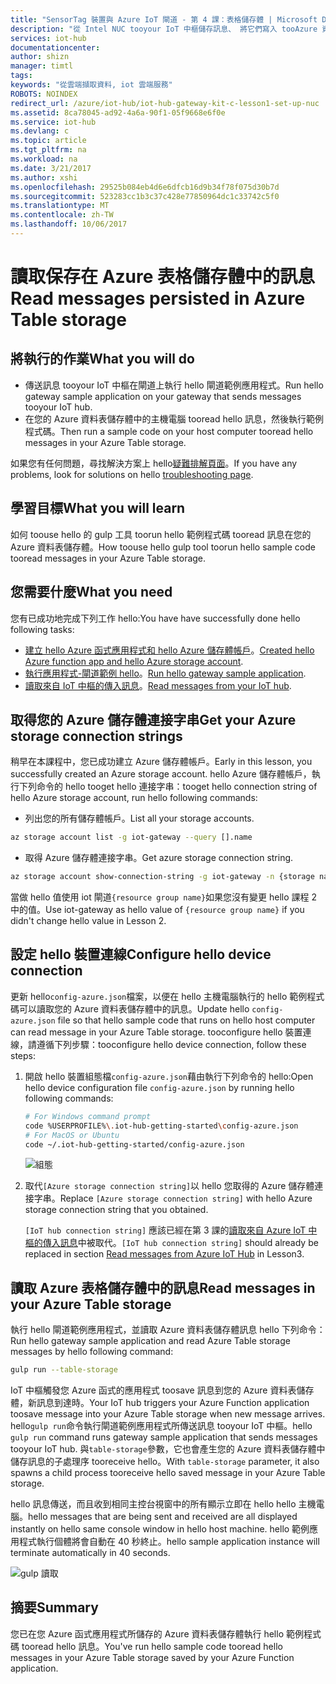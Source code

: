 ```yaml
---
title: "SensorTag 裝置與 Azure IoT 閘道 - 第 4 課：表格儲存體 | Microsoft Docs"
description: "從 Intel NUC tooyour IoT 中樞儲存訊息、 將它們寫入 tooAzure 資料表儲存體，然後讀取它們從 hello 雲端。"
services: iot-hub
documentationcenter: 
author: shizn
manager: timtl
tags: 
keywords: "從雲端擷取資料, iot 雲端服務"
ROBOTS: NOINDEX
redirect_url: /azure/iot-hub/iot-hub-gateway-kit-c-lesson1-set-up-nuc
ms.assetid: 8ca78045-ad92-4a6a-90f1-05f9668e6f0e
ms.service: iot-hub
ms.devlang: c
ms.topic: article
ms.tgt_pltfrm: na
ms.workload: na
ms.date: 3/21/2017
ms.author: xshi
ms.openlocfilehash: 29525b084eb4d6e6dfcb16d9b34f78f075d30b7d
ms.sourcegitcommit: 523283cc1b3c37c428e77850964dc1c33742c5f0
ms.translationtype: MT
ms.contentlocale: zh-TW
ms.lasthandoff: 10/06/2017
---
```

# <a name="read-messages-persisted-in-azure-table-storage"></a><span data-ttu-id="ad9ce-104">讀取保存在 Azure 表格儲存體中的訊息</span><span class="sxs-lookup"><span data-stu-id="ad9ce-104">Read messages persisted in Azure Table storage</span></span>

## <a name="what-you-will-do"></a><span data-ttu-id="ad9ce-105">將執行的作業</span><span class="sxs-lookup"><span data-stu-id="ad9ce-105">What you will do</span></span>

- <span data-ttu-id="ad9ce-106">傳送訊息 tooyour IoT 中樞在閘道上執行 hello 閘道範例應用程式。</span><span class="sxs-lookup"><span data-stu-id="ad9ce-106">Run hello gateway sample application on your gateway that sends messages tooyour IoT hub.</span></span>
- <span data-ttu-id="ad9ce-107">在您的 Azure 資料表儲存體中的主機電腦 tooread hello 訊息，然後執行範例程式碼。</span><span class="sxs-lookup"><span data-stu-id="ad9ce-107">Then run a sample code on your host computer tooread hello messages in your Azure Table storage.</span></span> 

<span data-ttu-id="ad9ce-108">如果您有任何問題，尋找解決方案上 hello[疑難排解頁面](iot-hub-gateway-kit-c-troubleshooting.md)。</span><span class="sxs-lookup"><span data-stu-id="ad9ce-108">If you have any problems, look for solutions on hello [troubleshooting page](iot-hub-gateway-kit-c-troubleshooting.md).</span></span>

## <a name="what-you-will-learn"></a><span data-ttu-id="ad9ce-109">學習目標</span><span class="sxs-lookup"><span data-stu-id="ad9ce-109">What you will learn</span></span>

<span data-ttu-id="ad9ce-110">如何 toouse hello 的 gulp 工具 toorun hello 範例程式碼 tooread 訊息在您的 Azure 資料表儲存體。</span><span class="sxs-lookup"><span data-stu-id="ad9ce-110">How toouse hello gulp tool toorun hello sample code tooread messages in your Azure Table storage.</span></span>

## <a name="what-you-need"></a><span data-ttu-id="ad9ce-111">您需要什麼</span><span class="sxs-lookup"><span data-stu-id="ad9ce-111">What you need</span></span>

<span data-ttu-id="ad9ce-112">您有已成功地完成下列工作 hello:</span><span class="sxs-lookup"><span data-stu-id="ad9ce-112">You have have successfully done hello following tasks:</span></span>

- <span data-ttu-id="ad9ce-113">[建立 hello Azure 函式應用程式和 hello Azure 儲存體帳戶](iot-hub-gateway-kit-c-lesson4-deploy-resource-manager-template.md)。</span><span class="sxs-lookup"><span data-stu-id="ad9ce-113">[Created hello Azure function app and hello Azure storage account](iot-hub-gateway-kit-c-lesson4-deploy-resource-manager-template.md).</span></span>
- <span data-ttu-id="ad9ce-114">[執行應用程式-閘道範例 hello](iot-hub-gateway-kit-c-lesson3-configure-ble-app.md)。</span><span class="sxs-lookup"><span data-stu-id="ad9ce-114">[Run hello gateway sample application](iot-hub-gateway-kit-c-lesson3-configure-ble-app.md).</span></span>
- <span data-ttu-id="ad9ce-115">[讀取來自 IoT 中樞的傳入訊息](iot-hub-gateway-kit-c-lesson3-read-messages-from-hub.md)。</span><span class="sxs-lookup"><span data-stu-id="ad9ce-115">[Read messages from your IoT hub](iot-hub-gateway-kit-c-lesson3-read-messages-from-hub.md).</span></span>

## <a name="get-your-azure-storage-connection-strings"></a><span data-ttu-id="ad9ce-116">取得您的 Azure 儲存體連接字串</span><span class="sxs-lookup"><span data-stu-id="ad9ce-116">Get your Azure storage connection strings</span></span>

<span data-ttu-id="ad9ce-117">稍早在本課程中，您已成功建立 Azure 儲存體帳戶。</span><span class="sxs-lookup"><span data-stu-id="ad9ce-117">Early in this lesson, you successfully created an Azure storage account.</span></span> <span data-ttu-id="ad9ce-118">hello Azure 儲存體帳戶，執行下列命令的 hello tooget hello 連接字串：</span><span class="sxs-lookup"><span data-stu-id="ad9ce-118">tooget hello connection string of hello Azure storage account, run hello following commands:</span></span>

* <span data-ttu-id="ad9ce-119">列出您的所有儲存體帳戶。</span><span class="sxs-lookup"><span data-stu-id="ad9ce-119">List all your storage accounts.</span></span>

```bash
az storage account list -g iot-gateway --query [].name
```

* <span data-ttu-id="ad9ce-120">取得 Azure 儲存體連接字串。</span><span class="sxs-lookup"><span data-stu-id="ad9ce-120">Get azure storage connection string.</span></span>

```bash
az storage account show-connection-string -g iot-gateway -n {storage name}
```

<span data-ttu-id="ad9ce-121">當做 hello 值使用 iot 閘道`{resource group name}`如果您沒有變更 hello 課程 2 中的值。</span><span class="sxs-lookup"><span data-stu-id="ad9ce-121">Use iot-gateway as hello value of `{resource group name}` if you didn't change hello value in Lesson 2.</span></span>

## <a name="configure-hello-device-connection"></a><span data-ttu-id="ad9ce-122">設定 hello 裝置連線</span><span class="sxs-lookup"><span data-stu-id="ad9ce-122">Configure hello device connection</span></span>

<span data-ttu-id="ad9ce-123">更新 hello`config-azure.json`檔案，以便在 hello 主機電腦執行的 hello 範例程式碼可以讀取您的 Azure 資料表儲存體中的訊息。</span><span class="sxs-lookup"><span data-stu-id="ad9ce-123">Update hello `config-azure.json` file so that hello sample code that runs on hello host computer can read message in your Azure Table storage.</span></span> <span data-ttu-id="ad9ce-124">tooconfigure hello 裝置連線，請遵循下列步驟：</span><span class="sxs-lookup"><span data-stu-id="ad9ce-124">tooconfigure hello device connection, follow these steps:</span></span>

1. <span data-ttu-id="ad9ce-125">開啟 hello 裝置組態檔`config-azure.json`藉由執行下列命令的 hello:</span><span class="sxs-lookup"><span data-stu-id="ad9ce-125">Open hello device configuration file `config-azure.json` by running hello following commands:</span></span>

   ```bash
   # For Windows command prompt
   code %USERPROFILE%\.iot-hub-getting-started\config-azure.json
   # For MacOS or Ubuntu
   code ~/.iot-hub-getting-started/config-azure.json
   ```

   ![組態](media/iot-hub-gateway-kit-lessons/lesson4/config_azure.png)

2. <span data-ttu-id="ad9ce-127">取代`[Azure storage connection string]`以 hello 您取得的 Azure 儲存體連接字串。</span><span class="sxs-lookup"><span data-stu-id="ad9ce-127">Replace `[Azure storage connection string]` with hello Azure storage connection string that you obtained.</span></span>

   <span data-ttu-id="ad9ce-128">`[IoT hub connection string]` 應該已經在第 3 課的[讀取來自 Azure IoT 中樞的傳入訊息](iot-hub-gateway-kit-c-lesson3-read-messages-from-hub.md)中被取代。</span><span class="sxs-lookup"><span data-stu-id="ad9ce-128">`[IoT hub connection string]` should already be replaced in section [Read messages from Azure IoT Hub](iot-hub-gateway-kit-c-lesson3-read-messages-from-hub.md) in Lesson3.</span></span>

## <a name="read-messages-in-your-azure-table-storage"></a><span data-ttu-id="ad9ce-129">讀取 Azure 表格儲存體中的訊息</span><span class="sxs-lookup"><span data-stu-id="ad9ce-129">Read messages in your Azure Table storage</span></span>

<span data-ttu-id="ad9ce-130">執行 hello 閘道範例應用程式，並讀取 Azure 資料表儲存體訊息 hello 下列命令：</span><span class="sxs-lookup"><span data-stu-id="ad9ce-130">Run hello gateway sample application and read Azure Table storage messages by hello following command:</span></span>

```bash
gulp run --table-storage
```

<span data-ttu-id="ad9ce-131">IoT 中樞觸發您 Azure 函式的應用程式 toosave 訊息到您的 Azure 資料表儲存體，新訊息到達時。</span><span class="sxs-lookup"><span data-stu-id="ad9ce-131">Your IoT hub triggers your Azure Function application toosave message into your Azure Table storage when new message arrives.</span></span>
<span data-ttu-id="ad9ce-132">hello`gulp run`命令執行閘道範例應用程式所傳送訊息 tooyour IoT 中樞。</span><span class="sxs-lookup"><span data-stu-id="ad9ce-132">hello `gulp run` command runs gateway sample application that sends messages tooyour IoT hub.</span></span> <span data-ttu-id="ad9ce-133">與`table-storage`參數，它也會產生您的 Azure 資料表儲存體中儲存訊息的子處理序 tooreceive hello。</span><span class="sxs-lookup"><span data-stu-id="ad9ce-133">With `table-storage` parameter, it also spawns a child process tooreceive hello saved message in your Azure Table storage.</span></span>

<span data-ttu-id="ad9ce-134">hello 訊息傳送，而且收到相同主控台視窗中的所有顯示立即在 hello hello 主機電腦。</span><span class="sxs-lookup"><span data-stu-id="ad9ce-134">hello messages that are being sent and received are all displayed instantly on hello same console window in hello host machine.</span></span> <span data-ttu-id="ad9ce-135">hello 範例應用程式執行個體將會自動在 40 秒終止。</span><span class="sxs-lookup"><span data-stu-id="ad9ce-135">hello sample application instance will terminate automatically in 40 seconds.</span></span>

   ![gulp 讀取](media/iot-hub-gateway-kit-lessons/lesson4/gulp_run_read_table.png)


## <a name="summary"></a><span data-ttu-id="ad9ce-137">摘要</span><span class="sxs-lookup"><span data-stu-id="ad9ce-137">Summary</span></span>

<span data-ttu-id="ad9ce-138">您已在您 Azure 函式應用程式所儲存的 Azure 資料表儲存體執行 hello 範例程式碼 tooread hello 訊息。</span><span class="sxs-lookup"><span data-stu-id="ad9ce-138">You've run hello sample code tooread hello messages in your Azure Table storage saved by your Azure Function application.</span></span>
